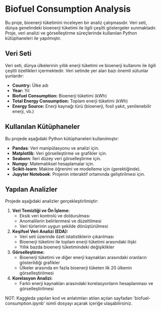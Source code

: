 # Biofuel Consumption Analysis

Bu proje, bioenerji tüketimini inceleyen bir analiz çalışmasıdır. Veri seti, dünya genelindeki bioenerji tüketimi ile ilgili çeşitli göstergeler sunmaktadır. Proje, veri analizi ve görselleştirme süreçlerinde kullanılan Python kütüphaneleri ile yapılmıştır.

## Veri Seti

Veri seti, dünya ülkelerinin yıllık enerji tüketimi ve bioenerji kullanımı ile ilgili çeşitli özellikleri içermektedir. Veri setinde yer alan bazı önemli sütunlar şunlardır:
- **Country:** Ülke adı
- **Year:** Yıl
- **Biofuel Consumption:** Bioenerji tüketimi (kWh)
- **Total Energy Consumption:** Toplam enerji tüketimi (kWh)
- **Energy Source:** Enerji kaynağı türü (bioenerji, fosil yakıt, yenilenebilir enerji, vb.)

## Kullanılan Kütüphaneler

Bu projede aşağıdaki Python kütüphaneleri kullanılmıştır:
- **Pandas**: Veri manipülasyonu ve analizi için.
- **Matplotlib**: Veri görselleştirme ve grafikler için.
- **Seaborn**: İleri düzey veri görselleştirme için.
- **Numpy**: Matematiksel hesaplamalar için.
- **Scikit-learn**: Makine öğrenimi ve modelleme için (gerektiğinde).
- **Jupyter Notebook**: Projenin interaktif ortamında geliştirilmesi için.

## Yapılan Analizler

Projede aşağıdaki analizler gerçekleştirilmiştir:
1. **Veri Temizliği ve Ön İşleme:**
   - Eksik veri kontrolü ve doldurulması
   - Anomalilerin belirlenmesi ve düzeltilmesi
   - Veri türlerinin uygun şekilde dönüştürülmesi
2. **Keşifsel Veri Analizi (EDA):**
   - Veri seti üzerinde özet istatistiklerin çıkarılması
   - Bioenerji tüketimi ile toplam enerji tüketimi arasındaki ilişki
   - Yıllık bazda bioenerji tüketimindeki değişiklikler
3. **Görselleştirme:**
   - Bioenerji tüketimi ve diğer enerji kaynakları arasındaki oranların gösterildiği grafikler
   - Ülkeler arasında en fazla bioenerji tüketen ilk 20 ülkenin görselleştirilmesi
4. **Korelasyon Analizi:**
   - Farklı enerji kaynakları arasındaki korelasyonların hesaplanması ve görselleştirilmesi


NOT: Kaggleda yapılan kod ve anlatımları atılan açılan sayfadan  'biofuel-consumption.ipynb' isimli dosyayı açarak içeriğe ulaşabilirsiniz.
